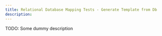 ```yaml
---
title: Relational Database Mapping Tests - Generate Template from Db
description:
---
```


TODO: Some dummy description
